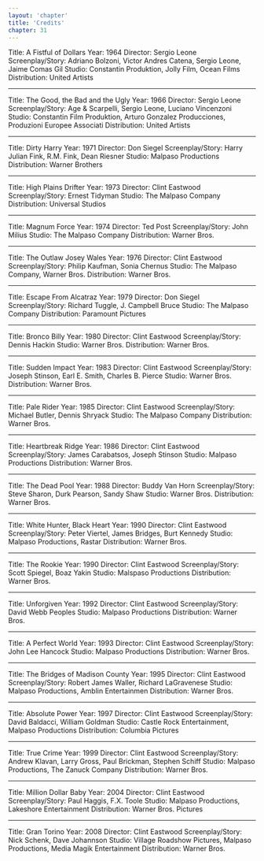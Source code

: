 ```yaml
---
layout: 'chapter'
title: 'Credits'
chapter: 31
---
```


Title: A Fistful of Dollars
Year: 1964
Director: Sergio Leone
Screenplay/Story: Adriano Bolzoni, Victor Andres Catena, Sergio Leone, Jaime Comas Gil
Studio: Constantin Produktion, Jolly Film, Ocean Films
Distribution: United Artists

---

Title: The Good, the Bad and the Ugly
Year: 1966
Director: Sergio Leone
Screenplay/Story: Age & Scarpelli, Sergio Leone, Luciano Vincenzoni
Studio: Constantin Film Produktion, Arturo Gonzalez Producciones, Produzioni Europee Associati
Distribution: United Artists

---

Title: Dirty Harry
Year: 1971
Director: Don Siegel
Screenplay/Story: Harry Julian Fink, R.M. Fink, Dean Riesner
Studio: Malpaso Productions
Distribution: Warner Brothers

---

Title: High Plains Drifter
Year: 1973
Director: Clint Eastwood
Screenplay/Story: Ernest Tidyman
Studio: The Malpaso Company
Distribution: Universal Studios

---

Title: Magnum Force
Year: 1974
Director: Ted Post
Screenplay/Story: John Milius
Studio: The Malpaso Company
Distribution: Warner Bros.

---

Title: The Outlaw Josey Wales
Year: 1976
Director: Clint Eastwood
Screenplay/Story: Philip Kaufman, Sonia Chernus
Studio: The Malpaso Company, Warner Bros.
Distribution: Warner Bros.

---

Title: Escape From Alcatraz
Year: 1979
Director: Don Siegel
Screenplay/Story: Richard Tuggle, J. Campbell Bruce
Studio: The Malpaso Company
Distribution: Paramount Pictures

---

Title: Bronco Billy
Year: 1980
Director: Clint Eastwood
Screenplay/Story: Dennis Hackin
Studio: Warner Bros.
Distribution: Warner Bros.

---

Title: Sudden Impact
Year: 1983
Director: Clint Eastwood
Screenplay/Story: Joseph Stinson, Earl E. Smith, Charles B. Pierce
Studio: Warner Bros.
Distribution: Warner Bros.

---

Title: Pale Rider
Year: 1985
Director: Clint Eastwood
Screenplay/Story: Michael Butler, Dennis Shryack
Studio: The Malpaso Company
Distribution: Warner Bros.

---

Title: Heartbreak Ridge
Year: 1986
Director: Clint Eastwood
Screenplay/Story: James Carabatsos, Joseph Stinson
Studio: Malpaso Productions
Distribution: Warner Bros.

---

Title: The Dead Pool
Year: 1988
Director: Buddy Van Horn
Screenplay/Story: Steve Sharon, Durk Pearson, Sandy Shaw
Studio: Warner Bros.
Distribution: Warner Bros.

---

Title: White Hunter, Black Heart
Year: 1990
Director: Clint Eastwood
Screenplay/Story: Peter Viertel, James Bridges, Burt Kennedy
Studio: Malpaso Productions, Rastar
Distribution: Warner Bros.

---

Title: The Rookie
Year: 1990
Director: Clint Eastwood
Screenplay/Story: Scott Spiegel, Boaz Yakin
Studio: Malspaso Productions
Distribution: Warner Bros.

---

Title: Unforgiven
Year: 1992
Director: Clint Eastwood
Screenplay/Story: David Webb Peoples
Studio: Malpaso Productions
Distribution: Warner Bros.

---

Title: A Perfect World
Year: 1993
Director: Clint Eastwood
Screenplay/Story: John Lee Hancock
Studio: Malpaso Productions
Distribution: Warner Bros.

---

Title: The Bridges of Madison County
Year: 1995
Director: Clint Eastwood
Screenplay/Story: Robert James Waller, Richard LaGravenese
Studio: Malpaso Productions, Amblin Entertainmen
Distribution: Warner Bros.

---

Title: Absolute Power
Year: 1997
Director: Clint Eastwood
Screenplay/Story: David Baldacci, William Goldman
Studio: Castle Rock Entertainment, Malpaso Productions
Distribution: Columbia Pictures

---

Title: True Crime
Year: 1999
Director: Clint Eastwood
Screenplay/Story: Andrew Klavan, Larry Gross, Paul Brickman, Stephen Schiff
Studio: Malpaso Productions, The Zanuck Company
Distribution: Warner Bros.

---

Title: Million Dollar Baby
Year: 2004
Director: Clint Eastwood
Screenplay/Story: Paul Haggis, F.X. Toole
Studio: Malpaso Productions, Lakeshore Entertainment
Distribution: Warner Bros. Pictures

---

Title: Gran Torino
Year: 2008
Director: Clint Eastwood
Screenplay/Story: Nick Schenk, Dave Johannson
Studio: Village Roadshow Pictures, Malpaso Productions, Media Magik Entertainment
Distribution: Warner Bros.
